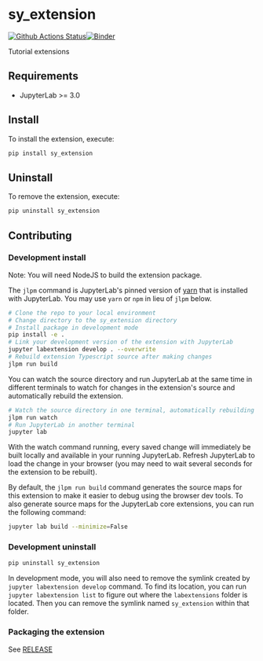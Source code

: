 # sy_extension

[![Github Actions Status](https://github.com/dsschapira/Jupyter-Extension-Test/workflows/Build/badge.svg)](https://github.com/dsschapira/Jupyter-Extension-Test/actions/workflows/build.yml)[![Binder](https://mybinder.org/badge_logo.svg)](https://mybinder.org/v2/gh/dsschapira/Jupyter-Extension-Test/main?urlpath=lab)

Tutorial extensions



## Requirements

* JupyterLab >= 3.0

## Install

To install the extension, execute:

```bash
pip install sy_extension
```

## Uninstall

To remove the extension, execute:

```bash
pip uninstall sy_extension
```


## Contributing

### Development install

Note: You will need NodeJS to build the extension package.

The `jlpm` command is JupyterLab's pinned version of
[yarn](https://yarnpkg.com/) that is installed with JupyterLab. You may use
`yarn` or `npm` in lieu of `jlpm` below.

```bash
# Clone the repo to your local environment
# Change directory to the sy_extension directory
# Install package in development mode
pip install -e .
# Link your development version of the extension with JupyterLab
jupyter labextension develop . --overwrite
# Rebuild extension Typescript source after making changes
jlpm run build
```

You can watch the source directory and run JupyterLab at the same time in different terminals to watch for changes in the extension's source and automatically rebuild the extension.

```bash
# Watch the source directory in one terminal, automatically rebuilding when needed
jlpm run watch
# Run JupyterLab in another terminal
jupyter lab
```

With the watch command running, every saved change will immediately be built locally and available in your running JupyterLab. Refresh JupyterLab to load the change in your browser (you may need to wait several seconds for the extension to be rebuilt).

By default, the `jlpm run build` command generates the source maps for this extension to make it easier to debug using the browser dev tools. To also generate source maps for the JupyterLab core extensions, you can run the following command:

```bash
jupyter lab build --minimize=False
```

### Development uninstall

```bash
pip uninstall sy_extension
```

In development mode, you will also need to remove the symlink created by `jupyter labextension develop`
command. To find its location, you can run `jupyter labextension list` to figure out where the `labextensions`
folder is located. Then you can remove the symlink named `sy_extension` within that folder.

### Packaging the extension

See [RELEASE](RELEASE.md)
